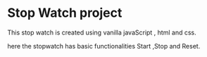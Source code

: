 
# Stop Watch project

This stop watch is created using vanilla javaScript , html and css.

here the stopwatch has basic functionalities Start ,Stop and Reset.
